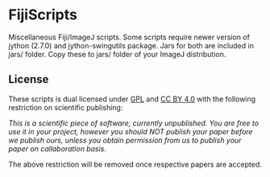 # FijiScripts

Miscellaneous Fiji/ImageJ scripts. Some scripts require newer version of jython (2.7.0)
and jython-swingutils package. Jars for both are included in jars/ folder. Copy these
to jars/ folder of your ImageJ distribution.

## License

These scripts is dual licensed under [GPL](http://www.gnu.org/licenses/gpl.txt) and
[CC BY 4.0](http://creativecommons.org/licenses/by/4.0/) with the following restriction on scientific publishing:

_This is a scientific piece of software, currently unpublished. You are free to use it in your project,
however you should NOT publish your paper before we publish ours, unless you obtain permission
from us to publish your paper on callaboration basis._

The above restriction will be removed once respective papers are accepted.
